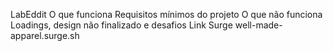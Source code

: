 LabEddit
O que funciona
Requisitos mínimos do projeto
O que não funciona
Loadings, design não finalizado e desafios
Link Surge
 well-made-apparel.surge.sh